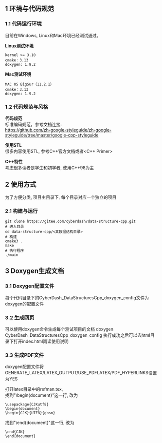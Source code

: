 ﻿## 1 环境与代码规范

### 1.1 代码运行环境  
目前在Windows, Linux和Mac环境已经测试通过。

**Linux测试环境**

    kernel >= 3.10
    cmake：3.13
    doxygen: 1.9.2
**Mac测试环境**

    MAC OS BigSur（11.2.1）
    cmake：3.13
    doxygen: 1.9.2


### 1.2 代码规范与风格
**代码规范**  
标准编码规范，参考文档连接:  
https://github.com/zh-google-styleguide/zh-google-styleguide/tree/master/google-cpp-styleguide

**使用STL**  
很多内容使用STL, 参考C++官方文档或者<C++ Primer>

**C++特性**  
考虑很多读者是学生和初学者, 使用C++98为主

## 2 使用方式
为了方便分类, 项目主目录下, 每个目录对应一个独立的项目
### 2.1 构建与运行
    git clone https://gitee.com/cyberdash/data-structure-cpp.git
    # 进入目录
    cd data-structure-cpp/<某数据结构目录>
    # 构建
    cmake3 .
    make
    # 执行程序
    ./main


## 3 Doxygen生成文档
### 3.1 Doxygen配置文件
每个代码目录下的CyberDash_DataStructuresCpp_doxygen_config文件为doxygen的配置文件
### 3.2 生成网页
可以使用doxygen命令生成每个测试项目的文档
    doxygen CyberDash_DataStructuresCpp_doxygen_config
执行成功之后可以去html目录下打开index.html阅读使用说明

### 3.3 生成PDF文件
doxygen配置文件将GENERATE_LATEX/LATEX_OUTPUT/USE_PDFLATEX/PDF_HYPERLINKS设置为YES

打开latex目录中的refman.tex,  
找到"\begin{document}"这一行, 改为
```
\usepackage{CJKutf8}
\begin{document}
\begin{CJK}{UTF8}{gbsn}
```
找到"\end{document}"这一行, 改为
```
\end{CJK}
\end{document}
```